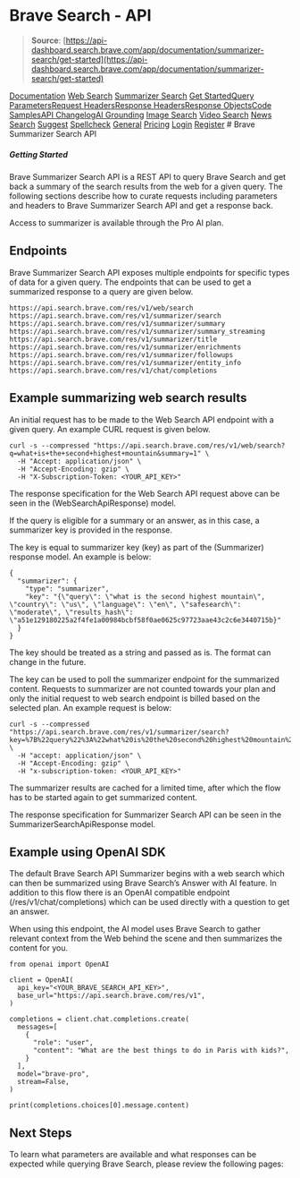 # Brave Search - API

> **Source**: [https://api-dashboard.search.brave.com/app/documentation/summarizer-search/get-started](https://api-dashboard.search.brave.com/app/documentation/summarizer-search/get-started)


[](https://api-dashboard.search.brave.com/app/dashboard)  [](https://api-dashboard.search.brave.com/app/dashboard)  [Documentation](https://api-dashboard.search.brave.com/app/documentation) [Web Search](https://api-dashboard.search.brave.com/app/documentation/web-search) [Summarizer Search](https://api-dashboard.search.brave.com/app/documentation/summarizer-search) [Get Started](https://api-dashboard.search.brave.com/app/documentation/summarizer-search/get-started)[Query Parameters](https://api-dashboard.search.brave.com/app/documentation/summarizer-search/query)[Request Headers](https://api-dashboard.search.brave.com/app/documentation/summarizer-search/request-headers)[Response Headers](https://api-dashboard.search.brave.com/app/documentation/summarizer-search/response-headers)[Response Objects](https://api-dashboard.search.brave.com/app/documentation/summarizer-search/responses)[Code Samples](https://api-dashboard.search.brave.com/app/documentation/summarizer-search/code-samples)[API Changelog](https://api-dashboard.search.brave.com/app/documentation/summarizer-search/api-changelog)[AI Grounding](https://api-dashboard.search.brave.com/app/documentation/ai-grounding) [Image Search](https://api-dashboard.search.brave.com/app/documentation/image-search) [Video Search](https://api-dashboard.search.brave.com/app/documentation/video-search) [News Search](https://api-dashboard.search.brave.com/app/documentation/news-search) [Suggest](https://api-dashboard.search.brave.com/app/documentation/suggest) [Spellcheck](https://api-dashboard.search.brave.com/app/documentation/spellcheck) [General](https://api-dashboard.search.brave.com/app/documentation/general) [Pricing](https://api-dashboard.search.brave.com/app/plans)    [Login](https://api-dashboard.search.brave.com/login) [Register](https://api-dashboard.search.brave.com/register) # Brave Summarizer Search API

 ##### Getting Started

 Brave Summarizer Search API is a REST API to query Brave Search
and get back a summary of the search results from the web for a
given query. The following sections describe how to curate requests
including parameters and headers to Brave Summarizer Search API and
get a response back.

Access to summarizer is available through the Pro AI plan.

## Endpoints

Brave Summarizer Search API exposes multiple endpoints for specific
types of data for a given query. The endpoints that can be used
to get a summarized response to a query are given below.

```
https://api.search.brave.com/res/v1/web/search
https://api.search.brave.com/res/v1/summarizer/search
https://api.search.brave.com/res/v1/summarizer/summary
https://api.search.brave.com/res/v1/summarizer/summary_streaming
https://api.search.brave.com/res/v1/summarizer/title
https://api.search.brave.com/res/v1/summarizer/enrichments
https://api.search.brave.com/res/v1/summarizer/followups
https://api.search.brave.com/res/v1/summarizer/entity_info
https://api.search.brave.com/res/v1/chat/completions
```

## Example summarizing web search results

An initial request has to be made to the Web Search API endpoint
with a given query. An example CURL request is given below.

```
curl -s --compressed "https://api.search.brave.com/res/v1/web/search?q=what+is+the+second+highest+mountain&summary=1" \
  -H "Accept: application/json" \
  -H "Accept-Encoding: gzip" \
  -H "X-Subscription-Token: <YOUR_API_KEY>"
```

The response specification for the Web Search API request above
can be seen in the (WebSearchApiResponse)
model.

If the query is eligible for a summary or an answer, as in this case,
a summarizer key is provided in the response.

The key is equal
to summarizer key (key)
as part of the (Summarizer)
response model. An example is below:

```
{
  "summarizer": {
    "type": "summarizer",
    "key": "{\"query\": \"what is the second highest mountain\", \"country\": \"us\", \"language\": \"en\", \"safesearch\": \"moderate\", \"results_hash\": \"a51e129180225a2f4fe1a00984bcbf58f0ae0625c97723aae43c2c6e3440715b}"
  }
}
```

The key should be treated as a string and passed as is. The format can change in the future.

The key can be used to poll the summarizer endpoint for the summarized
content. Requests to summarizer are not counted towards your plan and
only the initial request to web search endpoint is billed based on the
selected plan. An example request is below:

```
curl -s --compressed "https://api.search.brave.com/res/v1/summarizer/search?key=%7B%22query%22%3A%22what%20is%20the%20second%20highest%20mountain%22%2C%22country%22%3A%22us%22%2C%22language%22%3A%22en%22%2C%22safesearch%22%3A%22moderate%22%2C%22results_hash%22%3A%22a51e129180225a2f4fe1a00984bcbf58f0ae0625c97723aae43c2c6e3440715b%22%7D&entity_info=1" \
  -H "accept: application/json" \
  -H "Accept-Encoding: gzip" \
  -H "x-subscription-token: <YOUR_API_KEY>"
```

The summarizer results are cached for a limited time, after which the
flow has to be started again to get summarized content.

The response specification for Summarizer Search API can be seen in
the SummarizerSearchApiResponse model.

## Example using OpenAI SDK

The default Brave Search API Summarizer begins with a web search which can then
be summarized using Brave Search’s Answer with AI feature. In addition to this flow
there is an OpenAI compatible endpoint
(/res/v1/chat/completions) which can be used directly with a question to get an answer.

When using this endpoint, the AI model uses Brave Search to gather relevant
context from the Web behind the scene and then summarizes the content for you.

```
from openai import OpenAI

client = OpenAI(
  api_key="<YOUR_BRAVE_SEARCH_API_KEY>",
  base_url="https://api.search.brave.com/res/v1",
)

completions = client.chat.completions.create(
  messages=[
    {
      "role": "user",
      "content": "What are the best things to do in Paris with kids?",
    }
  ],
  model="brave-pro",
  stream=False,
)

print(completions.choices[0].message.content)
```

## Next Steps

To learn what parameters are available and what responses can be
expected while querying Brave Search, please review the following pages:

 